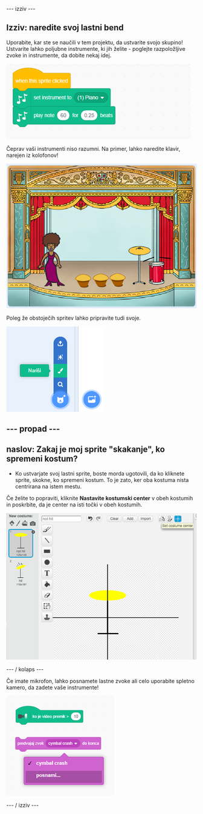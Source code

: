 \--- izziv \---

## Izziv: naredite svoj lastni bend

Uporabite, kar ste se naučili v tem projektu, da ustvarite svojo skupino! Ustvarite lahko poljubne instrumente, ki jih želite - poglejte razpoložljive zvoke in instrumente, da dobite nekaj idej.

![screenshot](images/band-ideas.png)

Čeprav vaši instrumenti niso razumni. Na primer, lahko naredite klavir, narejen iz kolofonov!

![screenshot](images/band-piano.png)

Poleg že obstoječih spritev lahko pripravite tudi svoje.

![screenshot](images/band-draw.png)

## \--- propad \---

## naslov: Zakaj je moj sprite "skakanje", ko spremeni kostum?

+ Ko ustvarjate svoj lastni sprite, boste morda ugotovili, da ko kliknete sprite, skokne, ko spremeni kostum. To je zato, ker oba kostuma nista centrirana na istem mestu.

Če želite to popraviti, kliknite **Nastavite kostumski center** v obeh kostumih in poskrbite, da je center na isti točki v obeh kostumih.

![screenshot](images/band-center.png)

\--- / kolaps \---

Če imate mikrofon, lahko posnamete lastne zvoke ali celo uporabite spletno kamero, da zadete vaše instrumente!

![screenshot](images/band-io.png)

\--- / izziv \---